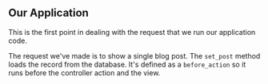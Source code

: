## Our Application

This is the first point in dealing with the request that we run our application
code.

The request we've made is to show a single blog post. The `set_post` method loads the record from the database. It's defined as a `before_action` so it runs before the controller
action and the view.
